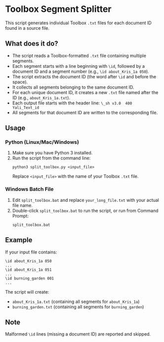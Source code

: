 # Toolbox Segment Splitter

This script generates individual Toolbox `.txt` files for each document ID found in a source file.

## What does it do?

- The script reads a Toolbox-formatted `.txt` file containing multiple segments.
- Each segment starts with a line beginning with `\id`, followed by a document ID and a segment number (e.g., `\id about_Kris_1a 050`).
- The script extracts the document ID (the word after `\id` and before the space).
- It collects all segments belonging to the same document ID.
- For each unique document ID, it creates a new `.txt` file named after the ID (e.g., `about_Kris_1a.txt`).
- Each output file starts with the header line: `\_sh v3.0  400  Yali_Text_id`
- All segments for that document ID are written to the corresponding file.

## Usage

### Python (Linux/Mac/Windows)

1. Make sure you have Python 3 installed.
2. Run the script from the command line:
   ```
   python3 split_toolbox.py <input_file>
   ```
   Replace `<input_file>` with the name of your Toolbox `.txt` file.

### Windows Batch File

1. Edit `split_toolbox.bat` and replace `your_long_file.txt` with your actual file name.
2. Double-click `split_toolbox.bat` to run the script, or run from Command Prompt:
   ```
   split_toolbox.bat
   ```

## Example

If your input file contains:
```
\id about_Kris_1a 050
...
\id about_Kris_1a 051
...
\id burning_garden 001
...
```
The script will create:
- `about_Kris_1a.txt` (containing all segments for `about_Kris_1a`)
- `burning_garden.txt` (containing all segments for `burning_garden`)

## Note

Malformed `\id` lines (missing a document ID) are reported and skipped.